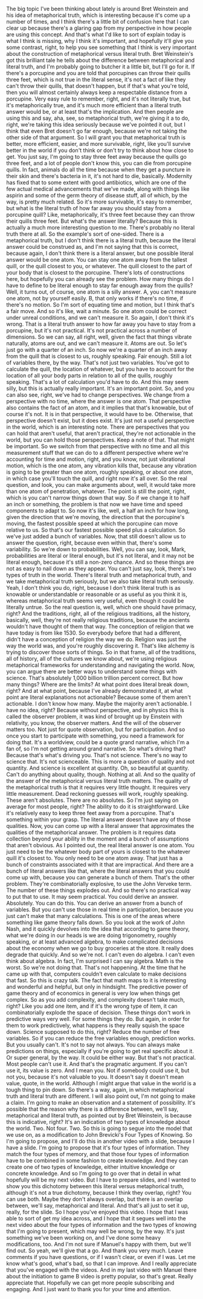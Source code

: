  The big topic I've been thinking about lately is around Bret Weinstein and his idea of metaphorical truth, which is interesting because it's come up a number of times, and I think there's a little bit of confusion here that I can clear up because there's a glaring gap from my perspective in how people are using this concept. And that's what I'd like to sort of explain today is what I think is missing, why I think it's important, and hopefully it'll give you some contrast, right, to help you see something that I think is very important about the construction of metaphorical versus literal truth. Bret Weinstein's got this brilliant tale he tells about the difference between metaphorical and literal truth, and I'm probably going to butcher it a little bit, but I'll go for it. If there's a porcupine and you are told that porcupines can throw their quills three feet, which is not true in the literal sense, it's not a fact of like they can't throw their quills, that doesn't happen, but if that's what you're told, then you will almost certainly always keep a respectable distance from a porcupine. Very easy rule to remember, right, and it's not literally true, but it's metaphorically true, and it's much more efficient than a literal truth answer would be, or at least that's the implication. And then people are using this and say, aha, see, so metaphorical truth, we're giving it a to do, right, we're taking this idea seriously because we've pointed it out, but I think that even Bret doesn't go far enough, because we're not taking the other side of that argument. So I will grant you that metaphorical truth is better, more efficient, easier, and more survivable, right, like you'll survive better in the world if you don't think or don't try to think about how close to get. You just say, I'm going to stay three feet away because the quills go three feet, and a lot of people don't know this, you can die from porcupine quills. In fact, animals do all the time because when they get a puncture in their skin and there's bacteria in it, it's not hard to die, basically. Modernity has fixed that to some extent with good antibiotics, which are one of the few actual medical advancements that we've made, along with things like aspirin and some of the germ theory of disease stuff, all of which, by the way, is pretty much related. So it's more survivable, it's easy to remember, but what is the literal truth of how far away you should stay from a porcupine quill? Like, metaphorically, it's three feet because they can throw their quills three feet. But what's the answer literally? Because this is actually a much more interesting question to me. There's probably no literal truth there at all. So the example's sort of one-sided. There is a metaphorical truth, but I don't think there is a literal truth, because the literal answer could be construed as, and I'm not saying that this is correct, because again, I don't think there is a literal answer, but one possible literal answer would be one atom. You can stay one atom away from the tallest quill, or the quill closest to you, or whatever. The quill closest to the part of your body that is closest to the porcupine. There's lots of constructions here, but hopefully you can already see the problem. How many things do I have to define to be literal enough to stay far enough away from the quills? Well, it turns out, of course, one atom is a silly answer. A, you can't measure one atom, not by yourself easily. B, that only works if there's no time, if there's no motion. So I'm sort of equating time and motion, but I think that's a fair move. And so it's like, wait a minute. So one atom could be correct under unreal conditions, and we can't measure it. So again, I don't think it's wrong. That is a literal truth answer to how far away you have to stay from a porcupine, but it's not practical. It's not practical across a number of dimensions. So we can say, all right, well, given the fact that things vibrate naturally, atoms are out, and we can't measure it. Atoms are out. So let's just go with a quarter of an inch. So now we're a quarter of an inch away from the quill that is closest to us, roughly speaking. Fair enough. Still a lot of variables there, by the way. That's not just two variables. You've got to calculate the quill, the location of whatever, but you have to account for the location of all your body parts in relation to all of the quills, roughly speaking. That's a lot of calculation you'd have to do. And this may seem silly, but this is actually really important. It's an important point. So, and you can also see, right, we've had to change perspectives. We change from a perspective with no time, where the answer is one atom. That perspective also contains the fact of an atom, and it implies that that's knowable, but of course it's not. It is in that perspective, it would have to be. Otherwise, that perspective doesn't exist, but it does exist. It's just not a useful perspective in the world, which is an interesting note. There are perspectives that you can hold that aren't useful, that aren't practical, they're not actionable in the world, but you can hold those perspectives. Keep a note of that. That might be important. So we switch from that perspective with no time and all this measurement stuff that we can do to a different perspective where we're accounting for time and motion, right, and you know, not just vibrational motion, which is the one atom, any vibration kills that, because any vibration is going to be greater than one atom, roughly speaking, or about one atom, in which case you'll touch the quill, and right now it's all over. So the real question, and look, you can make arguments about, well, it would take more than one atom of penetration, whatever. The point is still the point, right, which is you can't narrow things down that way. So if we change it to half an inch or something, the problem is that now we have time and speed components to adapt to. So now it's like, well, a half an inch for how long, given the direction that we're moving, the direction that the porcupine's moving, the fastest possible speed at which the porcupine can move relative to us. So that's our fastest possible speed plus a calculation. So we've just added a bunch of variables. Now, that still doesn't allow us to answer the question, right, because even within that, there's some variability. So we're down to probabilities. Well, you can say, look, Mark, probabilities are literal or literal enough, but it's not literal, and it may not be literal enough, because it's still a non-zero chance. And so these things are not as easy to nail down as they appear. You can't just say, look, there's two types of truth in the world. There's literal truth and metaphorical truth, and we take metaphorical truth seriously, but we also take literal truth seriously. Yeah, I don't think you do, right, because I don't think literal truth is as knowable or understandable or reasonable or as useful as you think it is, whereas metaphorical truth seems very useful, even though it could be literally untrue. So the real question is, well, which one should have primacy, right? And the traditions, right, all of the religious traditions, all the history, basically, well, they're not really religious traditions, because the ancients wouldn't have thought of them that way. The conception of religion that we have today is from like 1530. So everybody before that had a different, didn't have a conception of religion the way we do. Religion was just the way the world was, and you're roughly discovering it. That's like alchemy is trying to discover those sorts of things. So in that frame, all of the traditions, all of history, all of the cultures we know about, we're using religious metaphorical frameworks for understanding and navigating the world. Now, you can argue there are better ways to understand some things with science. That's absolutely 1,000 billion trillion percent correct. But how many things? Where are the limits? At what point does literal break down, right? And at what point, because I've already demonstrated it, at what point are literal explanations not actionable? Because some of them aren't actionable. I don't know how many. Maybe the majority aren't actionable. I have no idea, right? Because without perspective, and in physics this is called the observer problem, it was kind of brought up by Einstein with relativity, you know, the observer matters. And the will of the observer matters too. Not just for quote observation, but for participation. And so once you start to participate with something, you need a framework for doing that. It's a worldview, could be a quote grand narrative, which I'm a fan of, so I'm not getting around grand narrative. So what's driving that? Because that's what's driving you. That's not science. There's no way to science that. It's not scienceable. This is more a question of quality and not quantity. And science is excellent at quantity. Oh, so beautiful at quantity. Can't do anything about quality, though. Nothing at all. And so the quality of the answer of the metaphorical versus literal truth matters. The quality of the metaphorical truth is that it requires very little thought. It requires very little measurement. Dead reckoning guesses will work, roughly speaking. These aren't absolutes. There are no absolutes. So I'm just saying on average for most people, right? The ability to do it is straightforward. Like it's relatively easy to keep three feet away from a porcupine. That's something within your grasp. The literal answer doesn't have any of those qualities. Now, you can come up with a literal answer that approximates the qualities of the metaphorical answer. The problem is it requires data collection beyond your ability in the moment and a bunch of assumptions that aren't obvious. As I pointed out, the real literal answer is one atom. You just need to be the whatever body part of yours is closest to the whatever quill it's closest to. You only need to be one atom away. That just has a bunch of constraints associated with it that are impractical. And there are a bunch of literal answers like that, where the literal answers that you could come up with, because you can generate a bunch of them. That's the other problem. They're combinatorially explosive, to use the John Verveke term. The number of these things explodes out. And so there's no practical way to put that to use. It may seem practical. You could derive an answer. Absolutely. You can do this. You can derive an answer from a bunch of variables. But you can't use those in real time in participation, because you just can't make that many calculations. This is one of the areas where something like game theory falls down. So you look at the work of John Nash, and it quickly devolves into the idea that according to game theory, what we're doing in our heads is we are doing trigonometry, roughly speaking, or at least advanced algebra, to make complicated decisions about the economy when we go to buy groceries at the store. It really does degrade that quickly. And so we're not. I can't even do algebra. I can't even think about algebra. In fact, I'm surprised I can say algebra. Math is the worst. So we're not doing that. That's not happening. At the time that he came up with that, computers couldn't even calculate to make decisions that fast. So this is crazy talk. The fact that math maps to it is interesting and wonderful and helpful, but only in hindsight. The predictive power of game theory and of economics in general is very low when things get complex. So as you add complexity, and complexity doesn't take much, right? Like you add one item, and if it's the wrong type of item, it can combinatorially explode the space of decision. These things don't work in predictive ways very well. For some things they do. But again, in order for them to work predictively, what happens is they really squish the space down. Science supposed to do this, right? Reduce the number of free variables. So if you can reduce the free variables enough, prediction works. But you usually can't. It's not to say not always. You can always make predictions on things, especially if you're going to get real specific about it. Or super general, by the way. It could be either way. But that's not practical. Most people can't use it. And that's the pragmatic argument. If you can't use it, its value is zero. And I mean you. Not if somebody could use it, but not you, because it's not valuable to you. It doesn't say it doesn't mean value, quote, in the world. Although I might argue that value in the world is a tough thing to pin down. So there's a way, again, in which metaphorical truth and literal truth are different. I will also point out, I'm not going to make a claim. I'm going to make an observation and a statement of possibility. It's possible that the reason why there is a difference between, we'll say, metaphorical and literal truth, as pointed out by Bret Weinstein, is because this is indicative, right? It's an indication of two types of knowledge about the world. Two. Not four. Two. So this is going to segue into the model that we use on, as a modification to John Brevicki's Four Types of Knowing. So I'm going to propose, and I'll do this in another video with a slide, because I have a slide. I'm going to propose that it's four types of information. They match the four types of memory, and that those four types of information have to be combined in some fashion to create knowledge. And they can create one of two types of knowledge, either intuitive knowledge or concrete knowledge. And so I'm going to go over that in detail in what hopefully will be my next video. But I have to prepare slides, and I wanted to show you this dichotomy between this literal versus metaphorical truth, although it's not a true dichotomy, because I think they overlap, right? You can use both. Maybe they don't always overlap, but there is an overlap between, we'll say, metaphorical and literal. And that's all just to set it up, really, for the slide. So I hope you've enjoyed this video. I hope that I was able to sort of get my idea across, and I hope that it segues well into the next video about the four types of information and the two types of knowing that I'm going to present, which may well be wrong, by the way. It's just something we've been working on, and I've done some heavy modifications, too. And I'm not sure if Manuel's happy with them, but we'll find out. So yeah, we'll give that a go. And thank you very much. Leave comments if you have questions, or if I wasn't clear, or even if I was. Let me know what's good, what's bad, so that I can improve. And I really appreciate that you've engaged with the videos. And in my last video with Manuel there about the initiation to game B video is pretty popular, so that's great. Really appreciate that. Hopefully we can get more people subscribing and engaging. And I just want to thank you for your time and attention.
